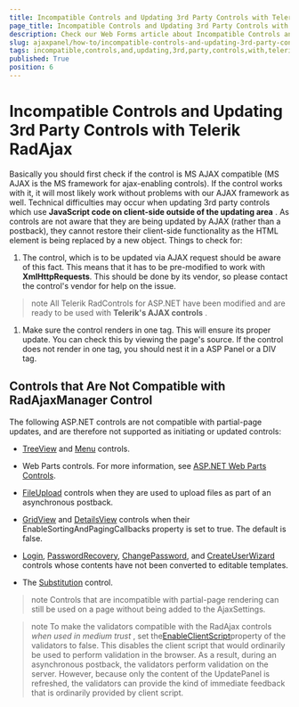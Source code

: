 ```yaml
---
title: Incompatible Controls and Updating 3rd Party Controls with Telerik RadAjax
page_title: Incompatible Controls and Updating 3rd Party Controls with Telerik RadAjax
description: Check our Web Forms article about Incompatible Controls and Updating 3rd Party Controls with Telerik RadAjax.
slug: ajaxpanel/how-to/incompatible-controls-and-updating-3rd-party-controls-with-telerik-radajax
tags: incompatible,controls,and,updating,3rd,party,controls,with,telerik,radajax
published: True
position: 6
---
```


# Incompatible Controls and Updating 3rd Party Controls with Telerik RadAjax



Basically you should first check if the control is MS AJAX compatible (MS AJAX is the MS framework for ajax-enabling controls). If the control works with it, it will most likely work without problems with our AJAX framework as well. Technical difficulties may occur when updating 3rd party controls which use **JavaScript code on client-side outside of the updating area** . As controls are not aware that they are being updated by AJAX (rather than a postback), they cannot restore their client-side functionality as the HTML element is being replaced by a new object. Things to check for:

1. The control, which is to be updated via AJAX request should be aware of this fact. This means that it has to be pre-modified to work with **XmlHttpRequests**. This should be done by its vendor, so please contact the control's vendor for help on the issue.

>note All Telerik RadControls for ASP.NET have been modified and are ready to be used with **Telerik's AJAX controls** .
>


1. Make sure the control renders in one tag. This will ensure its proper update. You can check this by viewing the page's source. If the control does not render in one tag, you should nest it in a ASP Panel or a DIV tag.

## Controls that Are Not Compatible with RadAjaxManager Control

The following ASP.NET controls are not compatible with partial-page updates, and are therefore not supported as initiating or updated controls:

* [TreeView](https://msdn2.microsoft.com/en-us/k5c13faz) and [Menu](https://msdn2.microsoft.com/en-us/07b8w058) controls.

* Web Parts controls. For more information, see [ASP.NET Web Parts Controls](https://msdn2.microsoft.com/en-us/library/ab78a66e-9feb-4391-b3c3-8c07555e2308).

* [FileUpload](https://msdn2.microsoft.com/en-us/ysf0192b) controls when they are used to upload files as part of an asynchronous postback.

* [GridView](https://msdn2.microsoft.com/en-us/4w7ya1ts) and [DetailsView](https://msdn2.microsoft.com/en-us/7z482d0y) controls when their EnableSortingAndPagingCallbacks property is set to true. The default is false.

* [Login](https://msdn2.microsoft.com/en-us/t863ehhh), [PasswordRecovery](https://msdn2.microsoft.com/en-us/t92zy5x0), [ChangePassword](https://msdn2.microsoft.com/en-us/s1xhe282), and [CreateUserWizard](https://msdn2.microsoft.com/en-us/6s8b6814) controls whose contents have not been converted to editable templates.

* The [Substitution](https://msdn2.microsoft.com/en-us/9ze89as6) control.

>note Controls that are incompatible with partial-page rendering can still be used on a page without being added to the AjaxSettings.
>




>note To make the validators compatible with the RadAjax controls *when used in medium trust* , set the[EnableClientScript](https://msdn2.microsoft.com/en-us/7t054e90)property of the validators to false. This disables the client script that would ordinarily be used to perform validation in the browser. As a result, during an asynchronous postback, the validators perform validation on the server. However, because only the content of the UpdatePanel is refreshed, the validators can provide the kind of immediate feedback that is ordinarily provided by client script.
>

